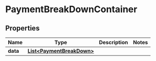 

# PaymentBreakDownContainer


## Properties

| Name | Type | Description | Notes |
|------------ | ------------- | ------------- | -------------|
|**data** | [**List&lt;PaymentBreakDown&gt;**](PaymentBreakDown.md) |  |  |



